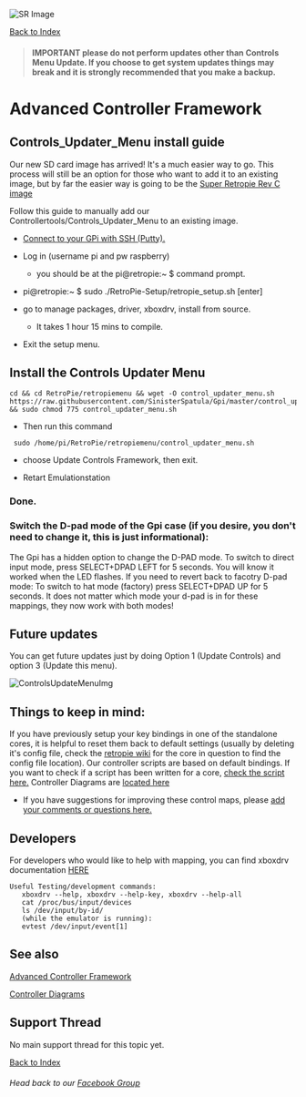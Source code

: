 ![SR Image](https://sinisterspatula.github.io/SuperRetropieGuides/images/SRimage-short.jpg)

[Back to Index](https://sinisterspatula.github.io/SuperRetropieGuides/)

  > #### **IMPORTANT please do not perform updates other than Controls Menu Update.  If you choose to get system updates things may break and it is strongly recommended that you make a backup.**

# Advanced Controller Framework
## Controls_Updater_Menu install guide

Our new SD card image has arrived!  It's a much easier way to go.  This process will still be an option for those who want to add it to an existing image, but by far the easier way is going to be the [Super Retropie Rev C image](https://sinisterspatula.github.io/SuperRetropieGuides/SR-Base-Image)


Follow this guide to manually add our Controllertools/Controls_Updater_Menu to an existing image.

* [Connect to your GPi with SSH (Putty).](https://www.youtube.com/watch?v=aEJoQZBSlSs)
* Log in (username pi and pw raspberry)
  * you should be at the pi@retropie:~ $
command prompt.

* pi@retropie:~ $  sudo ./RetroPie-Setup/retropie_setup.sh [enter]
* go to manage packages, driver, xboxdrv, install from source.
  * It takes 1 hour 15 mins to compile.

* Exit the setup menu.

## Install the Controls Updater Menu

```shell
cd && cd RetroPie/retropiemenu && wget -O control_updater_menu.sh  https://raw.githubusercontent.com/SinisterSpatula/Gpi/master/control_updater_menu.sh && sudo chmod 775 control_updater_menu.sh
```

* Then run this command

```shell
 sudo /home/pi/RetroPie/retropiemenu/control_updater_menu.sh
```

* choose Update Controls Framework, then exit.

* Retart Emulationstation

### Done.

### Switch the D-pad mode of the Gpi case (if you desire, you don't need to change it, this is just informational):

The Gpi has a hidden option to change the D-PAD mode. To switch to direct input mode, press SELECT+DPAD LEFT for 5 seconds. You will know it worked when the LED flashes. If you need to revert back to facotry D-pad mode: To switch to hat mode (factory) press SELECT+DPAD UP for 5 seconds.  It does not matter which mode your d-pad is in for these mappings, they now work with both modes!

## Future updates

You can get future updates just by doing Option 1 (Update Controls) and option 3 (Update this menu).

  ![ControlsUpdateMenuImg](https://sinisterspatula.github.io/SuperRetropieGuides/images/ControlsUpdateMenuImg.PNG)  

## Things to keep in mind:
If you have previously setup your key bindings in one of the standalone cores, it is helpful to reset them back to default settings (usually by deleting it's config file, check the [retropie wiki](https://github.com/RetroPie/RetroPie-Setup/wiki/) for the core in question to find the config file location).  Our controller scripts  are based on default bindings.  If you want to check if a script has been written for a core, [check the script here.](https://github.com/SinisterSpatula/Gpi2/blob/master/xboxdrvstart.sh)  Controller Diagrams are [located here](https://photos.app.goo.gl/iM52fxLmjadTocyk8)

* If you have suggestions for improving these control maps, please [add your comments or questions here.](https://github.com/SinisterSpatula/Gpi2/issues/2)



## Developers
For developers who would like to help with mapping, you can find xboxdrv documentation [HERE](https://xboxdrv.gitlab.io/xboxdrv.html)
```
Useful Testing/development commands:
   xboxdrv --help, xboxdrv --help-key, xboxdrv --help-all
   cat /proc/bus/input/devices
   ls /dev/input/by-id/
   (while the emulator is running):
   evtest /dev/input/event[1]
```

## See also
[Advanced Controller Framework](https://sinisterspatula.github.io/SuperRetropieGuides/AdvancedControlFramework)

[Controller Diagrams](https://photos.app.goo.gl/iM52fxLmjadTocyk8)

## Support Thread
No main support thread for this topic yet.

[Back to Index](https://sinisterspatula.github.io/SuperRetropieGuides/)

###### Head back to our [Facebook Group](https://www.facebook.com/groups/SuperRetroPie/)
